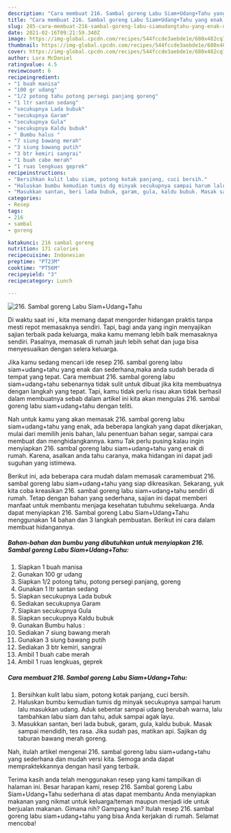 ```yaml
---
description: "Cara membuat 216. Sambal goreng Labu Siam+Udang+Tahu yang enak Untuk Jualan"
title: "Cara membuat 216. Sambal goreng Labu Siam+Udang+Tahu yang enak Untuk Jualan"
slug: 285-cara-membuat-216-sambal-goreng-labu-siamudangtahu-yang-enak-untuk-jualan
date: 2021-02-16T09:21:59.340Z
image: https://img-global.cpcdn.com/recipes/544fccde3aebde1e/680x482cq70/216-sambal-goreng-labu-siamudangtahu-foto-resep-utama.jpg
thumbnail: https://img-global.cpcdn.com/recipes/544fccde3aebde1e/680x482cq70/216-sambal-goreng-labu-siamudangtahu-foto-resep-utama.jpg
cover: https://img-global.cpcdn.com/recipes/544fccde3aebde1e/680x482cq70/216-sambal-goreng-labu-siamudangtahu-foto-resep-utama.jpg
author: Lora McDaniel
ratingvalue: 4.5
reviewcount: 6
recipeingredient:
- "1 buah manisa"
- "100 gr udang"
- "1/2 potong tahu potong persegi panjang goreng"
- "1 ltr santan sedang"
- "secukupnya Lada bubuk"
- "secukupnya Garam"
- "secukupnya Gula"
- "secukupnya Kaldu bubuk"
- " Bumbu halus "
- "7 siung bawang merah"
- "3 siung bawang putih"
- "3 btr kemiri sangrai"
- "1 buah cabe merah"
- "1 ruas lengkuas geprek"
recipeinstructions:
- "Bersihkan kulit labu siam, potong kotak panjang, cuci bersih."
- "Haluskan bumbu kemudian tumis dg minyak secukupnya sampai harum lalu masukkan udang. Aduk sebentar sampai udang berubah warna, lalu tambahkan labu siam dan tahu, aduk sampai agak layu."
- "Masukkan santan, beri lada bubuk, garam, gula, kaldu bubuk. Masak sampai mendidih, tes rasa. Jika sudah pas, matikan api. Sajikan dg taburan bawang merah goreng."
categories:
- Resep
tags:
- 216
- sambal
- goreng

katakunci: 216 sambal goreng 
nutrition: 171 calories
recipecuisine: Indonesian
preptime: "PT23M"
cooktime: "PT56M"
recipeyield: "3"
recipecategory: Lunch

---
```



![216. Sambal goreng Labu Siam+Udang+Tahu](https://img-global.cpcdn.com/recipes/544fccde3aebde1e/680x482cq70/216-sambal-goreng-labu-siamudangtahu-foto-resep-utama.jpg)

Di waktu  saat ini , kita memang dapat mengorder hidangan praktis tanpa mesti repot memasaknya sendiri. Tapi, bagi anda yang ingin menyajikan sajian terbaik pada keluarga, maka kamu memang lebih baik memasaknya sendiri. Pasalnya, memasak di rumah jauh lebih sehat dan juga bisa menyesuaikan dengan selera keluarga.

Jika kamu sedang mencari ide resep 216. sambal goreng labu siam+udang+tahu yang enak dan sederhana,maka anda sudah berada di tempat yang tepat. Cara membuat 216. sambal goreng labu siam+udang+tahu  sebenarnya tidak sulit untuk dibuat jika kita membuatnya dengan langkah yang tepat. Tapi, kamu tidak perlu risau akan tidak berhasil dalam membuatnya 
sebab dalam artikel ini kita akan mengulas 216. sambal goreng labu siam+udang+tahu dengan teliti.  



Nah untuk kamu yang akan memasak 216. sambal goreng labu siam+udang+tahu yang enak, ada beberapa langkah yang dapat dikerjakan, mulai dari memilih jenis bahan, lalu penentuan bahan segar, sampai cara membuat dan menghidangkannya. kamu Tak perlu pusing kalau ingin menyiapkan 216. sambal goreng labu siam+udang+tahu yang enak di rumah. Karena, asalkan anda  tahu caranya, maka hidangan ini dapat jadi suguhan yang istimewa.

Berikut ini, ada beberapa cara mudah dalam memasak caramembuat 216. sambal goreng labu siam+udang+tahu yang siap dikreasikan. Sekarang, yuk kita coba kreasikan 216. sambal goreng labu siam+udang+tahu sendiri di rumah. Tetap dengan bahan yang sederhana, sajian ini dapat memberi manfaat untuk membantu menjaga kesehatan tubuhmu sekeluarga. Anda dapat menyiapkan 216. Sambal goreng Labu Siam+Udang+Tahu menggunakan 14 bahan dan 3 langkah pembuatan. Berikut ini cara dalam membuat hidangannya.

<!--inarticleads1-->

##### Bahan-bahan dan bumbu yang dibutuhkan untuk menyiapkan 216. Sambal goreng Labu Siam+Udang+Tahu:

1. Siapkan 1 buah manisa
1. Gunakan 100 gr udang
1. Siapkan 1/2 potong tahu, potong persegi panjang, goreng
1. Gunakan 1 ltr santan sedang
1. Siapkan secukupnya Lada bubuk
1. Sediakan secukupnya Garam
1. Siapkan secukupnya Gula
1. Siapkan secukupnya Kaldu bubuk
1. Gunakan  Bumbu halus :
1. Sediakan 7 siung bawang merah
1. Gunakan 3 siung bawang putih
1. Sediakan 3 btr kemiri, sangrai
1. Ambil 1 buah cabe merah
1. Ambil 1 ruas lengkuas, geprek




<!--inarticleads2-->

##### Cara membuat 216. Sambal goreng Labu Siam+Udang+Tahu:

1. Bersihkan kulit labu siam, potong kotak panjang, cuci bersih.
1. Haluskan bumbu kemudian tumis dg minyak secukupnya sampai harum lalu masukkan udang. Aduk sebentar sampai udang berubah warna, lalu tambahkan labu siam dan tahu, aduk sampai agak layu.
1. Masukkan santan, beri lada bubuk, garam, gula, kaldu bubuk. Masak sampai mendidih, tes rasa. Jika sudah pas, matikan api. Sajikan dg taburan bawang merah goreng.




Nah, itulah artikel mengenai  216. sambal goreng labu siam+udang+tahu  yang sederhana dan mudah versi kita. Semoga anda dapat mempraktekkannya dengan hasil yang terbaik. 

Terima kasih anda telah menggunakan resep yang kami tampilkan di halaman ini. Besar harapan kami, resep  216. Sambal goreng Labu Siam+Udang+Tahu sederhana di atas dapat membantu Anda menyiapkan makanan yang nikmat untuk keluarga/teman maupun menjadi ide untuk berjualan makanan. Gimana nih? Gampang kan? Itulah resep 216. sambal goreng labu siam+udang+tahu yang bisa Anda kerjakan di rumah. Selamat mencoba!

